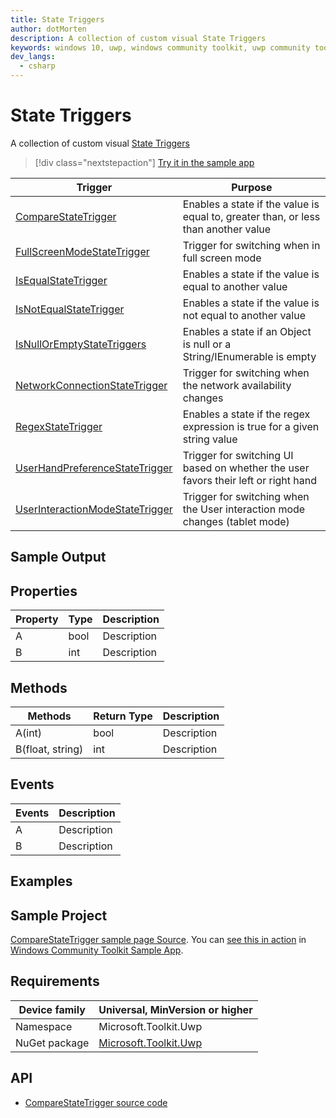 ```yaml
---
title: State Triggers
author: dotMorten
description: A collection of custom visual State Triggers
keywords: windows 10, uwp, windows community toolkit, uwp community toolkit, uwp toolkit, CompareStateTrigger, FullScreenModeStateTrigger, IsEqualStateTrigger, IsNotEqualStateTrigger, IsNullOrEmptyStateTriggers, NetworkConnectionStateTrigger, RegexStateTrigger, UserHandPreferenceStateTrigger, UserInteractionModeStateTrigger
dev_langs:
  - csharp
---
```


<!-- To know about all the available Markdown syntax, Check out https://docs.microsoft.com/contribute/contribute/how-to-write-use-markdown -->
<!-- Ensure you remove all comments before submission, to ensure that there are no formatting issues when displaying this page.  -->
<!-- It is recommended to check how the Documentation will look in the sample app, before Merging a PR -->

# State Triggers

<!-- Describe your control -->
A collection of custom visual [State Triggers](https://docs.microsoft.com/dotnet/api/Microsoft.Toolkit.Uwp.UI.Triggers)
<!-- You can get your API link from https://docs.microsoft.com/dotnet/api/?term=Microsoft.Toolkit. Make sure you remove the "?view=uwp-toolkit-x.x.x" from the end and country/region specific keyword like "en-us" of the URL eg: https://docs.microsoft.com/dotnet/api/microsoft.toolkit.uwp.helpers.printhelper -->

<!-- Use below format to display note
> [!NOTE]
> Some note

> [!IMPORTANT]
> Some important note

> [!WARNING]
> Some warning note
-->

> [!div class="nextstepaction"]
> [Try it in the sample app](uwpct://categoryName?sample=pageName)

| Trigger | Purpose |
| --- | --- |
| [CompareStateTrigger](https://docs.microsoft.com/dotnet/api/Microsoft.Toolkit.Uwp.UI.Triggers.CompareStateTrigger) | Enables a state if the value is equal to, greater than, or less than another value |
| [FullScreenModeStateTrigger](https://docs.microsoft.com/dotnet/api/Microsoft.Toolkit.Uwp.UI.Triggers.FullScreenModeStateTrigger) | Trigger for switching when in full screen mode |
| [IsEqualStateTrigger](https://docs.microsoft.com/dotnet/api/Microsoft.Toolkit.Uwp.UI.Triggers.IsEqualStateTrigger) | Enables a state if the value is equal to another value |
| [IsNotEqualStateTrigger](https://docs.microsoft.com/dotnet/api/Microsoft.Toolkit.Uwp.UI.Triggers.IsNotEqualStateTrigger) | Enables a state if the value is not equal to another value |
| [IsNullOrEmptyStateTriggers](https://docs.microsoft.com/dotnet/api/Microsoft.Toolkit.Uwp.UI.Triggers.IsNullOrEmptyStateTriggers) | Enables a state if an Object is null or a String/IEnumerable is empty |
| [NetworkConnectionStateTrigger](https://docs.microsoft.com/dotnet/api/Microsoft.Toolkit.Uwp.UI.Triggers.NetworkConnectionStateTrigger) | Trigger for switching when the network availability changes |
| [RegexStateTrigger](https://docs.microsoft.com/dotnet/api/Microsoft.Toolkit.Uwp.UI.Triggers.RegexStateTrigger) | Enables a state if the regex expression is true for a given string value |
| [UserHandPreferenceStateTrigger](https://docs.microsoft.com/dotnet/api/Microsoft.Toolkit.Uwp.UI.Triggers.UserHandPreferenceStateTrigger) | Trigger for switching UI based on whether the user favors their left or right hand |
| [UserInteractionModeStateTrigger](https://docs.microsoft.com/dotnet/api/Microsoft.Toolkit.Uwp.UI.Triggers.UserInteractionModeStateTrigger) | Trigger for switching when the User interaction mode changes (tablet mode) |

## Sample Output

<!-- Image/Text can show the output of the control/helper -->

## Properties

<!-- Explain all properties in a table format -->

| Property | Type | Description |
| -- | -- | -- |
| A | bool | Description |
| B | int | Description |

<!-- Use <remarks> tag in C# to give more info about a propertie. For more info - https://docs.microsoft.com/dotnet/csharp/programming-guide/xmldoc/remarks -->

## Methods

<!-- Explain all methods in a table format -->

| Methods | Return Type | Description |
| -- | -- | -- |
| A(int) | bool | Description |
| B(float, string) | int | Description |

<!-- Use <remarks> tag in C# to give more info about a method. For more info - https://docs.microsoft.com/dotnet/csharp/programming-guide/xmldoc/remarks -->

## Events

<!-- Explain all events in a table format -->

| Events | Description |
| -- | -- |
| A | Description |
| B | Description |

<!-- Use <remarks> tag in C# to give more info about a event. For more info - https://docs.microsoft.com/dotnet/csharp/programming-guide/xmldoc/remarks -->

## Examples

<!-- All control/helper must at least have an example to show the use of Properties and Methods in your control/helper with the output -->
<!-- Use <example> and <code> tags in C# to create a Propertie/method specific examples. For more info - https://docs.microsoft.com/dotnet/csharp/programming-guide/xmldoc/example -->
<!-- Optional: Codes to achieve real-world use case with the output. For eg: Check https://docs.microsoft.com/windows/communitytoolkit/animations/animationset#examples  -->

## Sample Project

<!-- Link to the sample page in the Windows Community Toolkit Sample App -->
[CompareStateTrigger sample page Source](https://github.com/windows-toolkit/WindowsCommunityToolkit/tree/master/Microsoft.Toolkit.Uwp.SampleApp/SamplePages/Triggers). You can [see this in action](uwpct://CategoryName?sample=pageName) in [Windows Community Toolkit Sample App](http://aka.ms/uwptoolkitapp).

## Requirements

| Device family | Universal, MinVersion or higher   |
| -- | -- |
| Namespace | Microsoft.Toolkit.Uwp |
| NuGet package | [Microsoft.Toolkit.Uwp](https://github.com/MicrosoftDocs/WindowsCommunityToolkitDocs/blob/master/docs/helpers/ImageCache.md) |

<!-- If your control supports .NET Standard then uncomment the below line -->
<!-- The Control Name supports .NET Standard -->

<!-- Copy paste for the NuGet package links
[Microsoft.Toolkit](https://www.nuget.org/packages/Microsoft.Toolkit/)
[Microsoft.Toolkit.Services](https://www.nuget.org/packages/Microsoft.Toolkit.Services/)
[Microsoft.Toolkit.Parsers](https://www.nuget.org/packages/Microsoft.Toolkit.Parsers/)
[Microsoft.Toolkit.Uwp](https://www.nuget.org/packages/Microsoft.Toolkit.Uwp/)
[Microsoft.Toolkit.Uwp.Notifications](https://www.nuget.org/packages/Microsoft.Toolkit.Uwp.Notifications/)
[Microsoft.Toolkit.Uwp.Notifications.JavaScript](https://www.nuget.org/packages/Microsoft.Toolkit.Uwp.Notifications.JavaScript/)
[Microsoft.Toolkit.Uwp.Services](https://www.nuget.org/packages/Microsoft.Toolkit.Uwp.Services/)
[Microsoft.Toolkit.Uwp.UI](https://www.nuget.org/packages/Microsoft.Toolkit.Uwp.UI/)
[Microsoft.Toolkit.Uwp.UI.Animations](https://www.nuget.org/packages/Microsoft.Toolkit.Uwp.UI.Animations/)
[Microsoft.Toolkit.Uwp.UI.Controls](https://www.nuget.org/packages/Microsoft.Toolkit.Uwp.UI.Controls/)
[Microsoft.Toolkit.Uwp.Connectivity](https://www.nuget.org/packages/Microsoft.Toolkit.Uwp.Connectivity/)
[Microsoft.Toolkit.Uwp.DeveloperTools](https://www.nuget.org/packages/Microsoft.Toolkit.Uwp.DeveloperTools/)
 -->

## API

* [CompareStateTrigger source code](https://github.com/windows-toolkit/WindowsCommunityToolkit/blob/master/Microsoft.Toolkit.Uwp.SampleApp/SamplePages/Triggers/CompareStateTriggerPage.xaml.cs)
